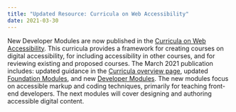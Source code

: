 ```yaml
---
title: "Updated Resource: Curricula on Web Accessibility"
date: 2021-03-30
---
```


<p>New Developer Modules are now published in the <a href="https://www.w3.org/WAI/curricula/">Curricula on Web Accessibility</a>. This curricula provides a framework for creating courses on digital accessibility, for including accessibility in other courses, and for reviewing existing and proposed courses. The March 2021 publication includes: updated guidance in the <a href="https://www.w3.org/WAI/curricula/">Curricula overview page</a>, updated <a href="https://www.w3.org/WAI/curricula/foundation-modules/">Foundation Modules</a>, and new <a href="https://www.w3.org/WAI/curricula/developer-modules/">Developer Modules</a>. The new modules focus on accessible markup and coding techniques, primarily for teaching front-end developers. The next modules will cover designing and authoring accessible digital content.</p>
